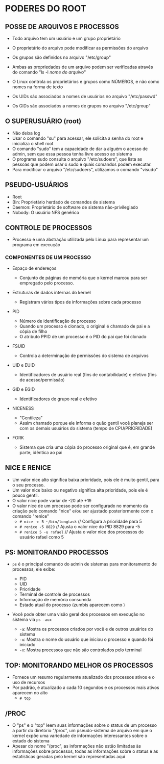 # PODERES DO ROOT

## POSSE DE ARQUIVOS E PROCESSOS

- Todo arquivo tem um usuário e um grupo proprietário
- O proprietário do arquivo pode modificar as permissões do arquivo
- Os grupos são definidos no arquivo "/etc/group"
- Ambas as propriedades de um arquivo podem ser verificadas através do comando "ls -l *nome do arquivo*"

- O Linux controla os proprietários e grupos como NÚMEROS, e não como nomes na forma de texto
- Os UIDs são associados a nomes de usuários no arquivo "/etc/passwd"
- Os GIDs são associados a nomes de grupos no arquivo "/etc/group"

## O SUPERUSUÁRIO (root)

- Não deixa log
- Usar o comando "su" para acessar, ele solicita a senha do root e inicializa o shell root
- O comando "sudo" tem a capacidade de dar a alguém o acesso de admin, sem que essa pessoa tenha livre acesso ao sistema
- O programa sudo consulta o arquivo "/etc/sudoers", que lista as pessoas que podem usar o sudo e quais comandos podem executar.
- Para modificar o arquivo "/etc/sudoers", utilizamos o comando "visudo"

## PSEUDO-USUÁRIOS

- Root
- Bin: Proprietário herdado de comandos de sistema
- Daemon: Proprietário de software de sistema não-privilegiado
- Nobody: O usuário NFS genérico

## CONTROLE DE PROCESSOS

- Processo é uma abstração utilizada pelo Linux para representar um programa em execução

### COMPONENTES DE UM PROCESSO

- Espaço de endereços
  - Conjunto de páginas de memória que o kernel marcou para ser empregado pelo processo.

- Estruturas de dados internas do kernel
  - Registram vários tipos de informações sobre cada processo

- PID
  - Número de identificação de processo
  - Quando um processo é clonado, o original é chamado de pai e a cópia de filho
  - O atributo PPID de um processo é o PID do pai que foi clonado

- FSUID
  - Controla a determinação de permissões do sistema de arquivos

- UID e EUID
  - Identificadores de usuário real (fins de contabilidade) e efetivo (fins de acesso/permissão)

- GID e EGID
  - Identificadores de grupo real e efetivo

- NICENESS
  - "Gentileza"
  - Assim chamado porque ele informa o quão gentil você planeja ser com os demais usuários do sistema (tempo de CPU/PRIORIDADE)

- FORK
  - Sistema que cria uma cópia do processo original que é, em grande parte, idêntica ao pai

## NICE E RENICE

- Um valor nice alto significa baixa prioridade, pois ele é muito gentil, para o seu processo.
- Um valor nice baixo ou negativo significa alta prioridade, pois ele é pouco gentil.
- O valor nice pode variar de -20 até +19
- O valor nice de um processo pode ser configurado no momento da criação pelo comando "nice" e/ou ser ajustado posteriormente com o comando "renice"
  - `# nice -n 5 ~/bin/longtask` // Configura a prioridade para 5
  - `# renice -5 8829` // Ajusta o valor nice do PID 8829 para -5
  - `# renice 5 -u rafael` // Ajusta o valor nice dos processos do usuário rafael como 5

## PS: MONITORANDO PROCESSOS

- `ps` é o principal comando do admin de sistemas para monitoramento de processos, ele exibe:
  - PID
  - UID
  - Prioridade
  - Terminal de controle de processos
  - Informação de memória consumida
  - Estado atual do processo (zumbis aparecem como <defunct>)

- Você pode obter uma visão geral dos processos em execução no sistema via `ps -aux`
  - `-a`: Mostra os processos criados por você e de outros usuários do sistema
  - `-u`: Mostra o nome do usuário que iniciou o processo e quando foi iniciado
  - `-x`: Mostra processos que não são controlados pelo terminal

## TOP: MONITORANDO MELHOR OS PROCESSOS

- Fornece um resumo regularmente atualizado dos processos ativos e o uso de recursos
- Por padrão, é atualizado a cada 10 segundos e os processos mais ativos aparecem no alto
  - `# top`

## /PROC

- O "ps" e o "top" leem suas informações sobre o status de um processo a partir do diretório "/proc", um pseudo-sistema de arquivo em que o kernel expõe uma variedade de informações interessantes sobre o estado do sistema
- Apesar do nome "/proc", as informações não estão limitadas às informações sobre processos, todas as informações sobre o status e as estatísticas geradas pelo kernel são representadas aqui
